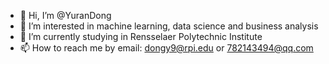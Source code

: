 - 👋 Hi, I’m @YuranDong
- 👀 I’m interested in machine learning, data science and business analysis
- 🌱 I’m currently studying in Rensselaer Polytechnic Institute
- 📫 How to reach me by email: dongy9@rpi.edu or 782143494@qq.com

<!---
YuranDong/YuranDong is a ✨ special ✨ repository because its `README.md` (this file) appears on your GitHub profile.
You can click the Preview link to take a look at your changes.
--->
